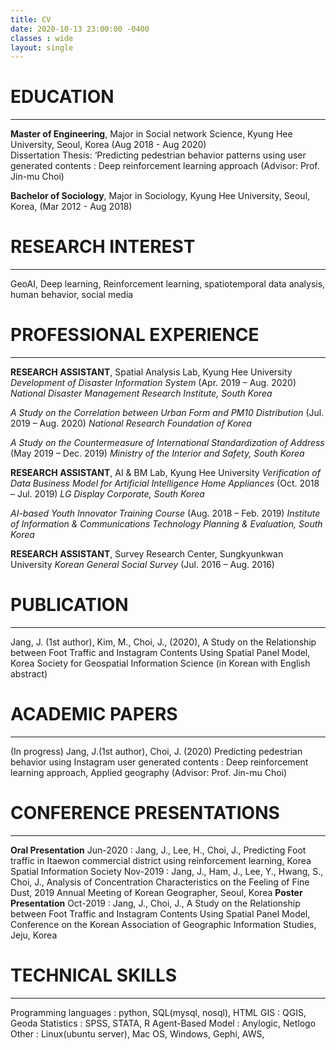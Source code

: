 ```yaml
---
title: CV
date: 2020-10-13 23:00:00 -0400
classes : wide
layout: single
---
```


# EDUCATION
* * *
__Master of Engineering__, Major in Social network Science, Kyung Hee University, Seoul, Korea (Aug 2018 - Aug 2020)  
Dissertation Thesis: ‘Predicting pedestrian behavior patterns using user generated contents : Deep reinforcement learning approach (Advisor: Prof. Jin-mu Choi)  

__Bachelor of Sociology__, Major in Sociology, Kyung Hee University, Seoul, Korea, (Mar 2012 - Aug 2018)


# RESEARCH INTEREST
* * *
GeoAI, Deep learning, Reinforcement learning, spatiotemporal data analysis, human behavior, social media   

# PROFESSIONAL EXPERIENCE
* * *
__RESEARCH ASSISTANT__,  Spatial Analysis Lab, Kyung Hee University
*Development of Disaster Information System* (Apr. 2019 – Aug. 2020)
*National Disaster Management Research Institute, South Korea*

*A Study on the Correlation between Urban Form and PM10 Distribution* (Jul. 2019 – Aug. 2020)
*National Research Foundation of Korea*

*A Study on the Countermeasure of International Standardization of Address* (May 2019 – Dec. 2019)
*Ministry of the Interior and Safety, South Korea*

__RESEARCH ASSISTANT__,  AI & BM Lab, Kyung Hee University
*Verification of Data Business Model for Artificial Intelligence Home Appliances* (Oct. 2018 – Jul. 2019)
*LG Display Corporate, South Korea*

*AI-based Youth Innovator Training Course* (Aug. 2018 – Feb. 2019)
*Institute of Information & Communications Technology Planning & Evaluation, South Korea*

__RESEARCH ASSISTANT__,  Survey Research Center, Sungkyunkwan University
*Korean General Social Survey* (Jul. 2016 – Aug. 2016)

# PUBLICATION
* * *
Jang, J. (1st author), Kim, M., Choi, J., (2020), A Study on the Relationship between Foot Traffic and Instagram Contents Using Spatial Panel Model, Korea Society for Geospatial Information Science (in Korean with English abstract)

# ACADEMIC PAPERS
* * *
(In progress) Jang, J.(1st author), Choi, J. (2020) Predicting pedestrian behavior using Instagram user generated contents : Deep reinforcement learning approach, Applied geography (Advisor: Prof. Jin-mu Choi)

# CONFERENCE PRESENTATIONS
* * *
__Oral Presentation__
Jun-2020 : Jang, J., Lee, H., Choi, J., Predicting Foot traffic in Itaewon commercial district using reinforcement learning, Korea Spatial Information Society
Nov-2019 : Jang, J., Ham, J., Lee, Y., Hwang, S., Choi, J., Analysis of Concentration Characteristics on the Feeling of Fine Dust, 2019 Annual Meeting of Korean Geographer, Seoul, Korea
__Poster Presentation__
Oct-2019 : Jang, J., Choi, J., A Study on the Relationship between Foot Traffic and Instagram Contents Using Spatial Panel Model, Conference on the Korean Association of Geographic Information Studies, Jeju, Korea

# TECHNICAL SKILLS
* * *
Programming languages : python, SQL(mysql, nosql), HTML
GIS : QGIS, Geoda
Statistics : SPSS, STATA, R
Agent-Based Model : Anylogic, Netlogo
Other : Linux(ubuntu server), Mac OS, Windows, Gephi, AWS,
